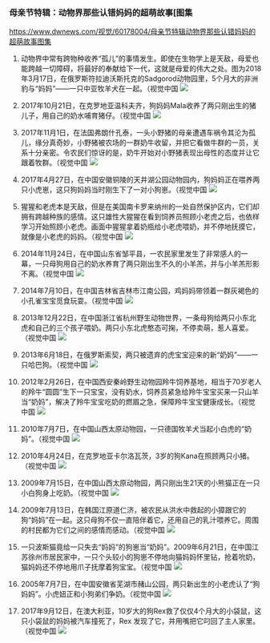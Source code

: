 ### 母亲节特辑：动物界那些认错妈妈的超萌故事[图集
https://www.dwnews.com/视觉/60178004/母亲节特辑动物界那些认错妈妈的超萌故事图集

1. 动物界中常有跨物种收养“孤儿”的事情发生。即使在生物学上是天敌，母爱也能跨越一切障碍，将最好的奉献给下一代，这就是母爱的伟大之处。图为2018年3月17日，在俄罗斯符拉迪沃斯托克的Sadgorod动物园里，5个月大的非洲豹与“妈妈”——一只中亚牧羊犬在一起。（视觉中国
![](https://media.dwnews.net/dw/aG2CJFIfGrwZgPz90ORS6XNEUew%3D/320*0/media/images/dw/8dc1624233bbe406de8367dbd0f30345.jpg)

2. 2017年10月21日，在克罗地亚温科夫齐，狗妈妈Mala收养了两只刚出生的猪儿子，用自己的奶水哺育猪仔。（视觉中国
![](https://media.dwnews.net/dw/gyOSswrfB0jHQ47071SjGs50bXI%3D/320*0/media/images/dw/217cf13825d22867252fc8e92d9c1fcb.jpg)

3. 2017年11月1日，在法国弗朗什孔泰，一头小野猪的母亲遭遇车祸令其沦为孤儿，缘分真奇妙，小野猪被农场的一群奶牛收留，并把它看做牛群的一员，关系十分亲密。令农民们惊讶的是，奶牛开始对小野猪表现出母性的态度并让它跟着牧群。（视觉中国
![](https://media.dwnews.net/dw/HEwY62buFN8BlyqUdiBFCC8jY0I%3D/320*0/media/images/dw/2d0989a7cfeb3c514bfccf8bde6d7f6a.jpg)

4. 2017年4月27日，在中国安徽铜陵的天井湖公园动物园内，狗妈妈正在喂养两只小虎崽，这只狗妈妈当时刚生下了一对小狗崽。（视觉中国
![](https://media.dwnews.net/dw/HJrk-qB7XjASvBmYZxk-KxZpTBE%3D/320*0/media/images/dw/3ef13063bf1bd2fe27dcda3090d521b6.jpg)

5. 猩猩和老虎本是天敌，但是在美国南卡罗来纳州的一处自然保护区内，它们却拥有跨越种族的感情。这只雄性大猩猩在看到饲养员照顾小老虎之后，也依样学习开始照顾小老虎。画面中猩猩拿着奶瓶给小老虎喂奶，并不停地抚摸它，就像是小老虎的妈妈。（视觉中国
![](https://media.dwnews.net/dw/90ka8P5pCqPHezyuqOsjV44UN_8%3D/320*0/media/images/dw/3e99a65ab1cfc2de93ce4094c05abbce.jpg)

6. 2014年11月24日，在中国山东省邹平县，一农民家里发生了非常感人的一幕，一只母狗用自己的奶水养育了两只刚出生不久的小羊羔，并与小羊羔形影不离。（视觉中国
![](https://media.dwnews.net/dw/WXZ6QVLWgrDI9wY_CfQY0spn_cs%3D/320*0/media/images/dw/e2b13a00c84eaca63e3ab38c8729b0cd.jpg)

7. 2014年7月10日，在中国吉林省吉林市江南公园，鸡妈妈带领着一群灰褐色的小孔雀宝宝觅食玩耍。（视觉中国
![](https://media.dwnews.net/dw/5SgaiCaq1JNU7ZsGMG4aH-Pf6Ns%3D/320*0/media/images/dw/fed07afc5907c279a51a12f547e4c16f.jpg)

8. 2013年12月22日，在中国浙江省杭州野生动物世界，一条母狗给两只小东北虎和自己的三个孩子喂奶。两只小东北虎憨态可掬，不停卖萌，惹人喜爱。（视觉中国
![](https://media.dwnews.net/dw/B5Lu3cDHC2Eb8IQMzZ_gLgdZ8Po%3D/320*0/media/images/dw/48586d4015c34449af892e0f8b54e21c.jpg)

9. 2013年6月18日，在俄罗斯索契，两只被遗弃的虎宝宝迎来的新“奶妈”——一只哈巴狗。（视觉中国
![](https://media.dwnews.net/dw/K-EmCoQtZLaEe_H4QGxIONz1doU%3D/320*0/media/images/dw/bc4c3eee355d3651db7bb037570a07c7.jpg)

10. 2012年2月26日，在中国西安秦岭野生动物园羚牛饲养基地，相当于70岁老人的羚牛“圆圆”生下一只宝宝，没有奶水，饲养员紧急给羚牛宝宝买来一只山羊当“奶妈”，解决了羚牛宝宝吃奶的燃眉之急，保障羚牛宝宝健康成长。（视觉中国
![](https://media.dwnews.net/dw/QfCXo7XUR5oFxeGdGQl0Dj2zjIQ%3D/320*0/media/images/dw/ddce47c5916762685d0e8572432a1430.jpg)

11. 2010年7月7日，在中国山西太原动物园，一只德国牧羊犬当起小白虎的“奶妈”。（视觉中国
![](https://media.dwnews.net/dw/GSaze_Oxxn38vDZzvXNZ5mUKyc0%3D/320*0/media/images/dw/bdabf0397c5e8fac58f3229bb5e1831f.jpg)

12. 2010年4月24日，在克罗地亚卡尔洛瓦茨，3岁的狗Kana在照顾两只小猪。（视觉中国
![](https://media.dwnews.net/dw/8iR2CfafyIc9m7-pvKJcix-hMl4%3D/320*0/media/images/dw/9c87579407aaccd436840ea2fd45eb62.jpg)

13. 2009年7月15日，在中国山西太原动物园，两只刚出生21天的小熊猫正在一只小白狗身上吃奶。（视觉中国
![](https://media.dwnews.net/dw/ymtOhA2PAL5WltKKmCneI8Cs3bA%3D/320*0/media/images/dw/9137f46cd2eed34e642bbd056b4189f7.jpg)

14. 2009年7月13日，在韩国江原道仁济，被农民从洪水中救起的小獐跟它的狗“妈妈”在一起。这只母狗不仅一直陪伴着它，还用自己的乳汁喂养它。周围的村民都为它们之间的感情而感动。（视觉中国
![](https://media.dwnews.net/dw/2_HVlZaxGi7vyMBWk95uv2Ho9D4%3D/320*0/media/images/dw/db8e95401599336eb760d05e909e40b5.jpg)

15. 一只波斯猫竟给一只失去“妈妈”的狗崽当“奶妈”。2009年6月21日，在中国江苏徐州市居民家中，一只个头较小的狗崽不停地向猫妈妈怀里钻，抢着吮奶，猫妈妈还不停地用爪子抚摩着狗宝宝。（视觉中国
![](https://media.dwnews.net/dw/0fbLqKtYWtdXdFAmx7BNonVQlHI%3D/320*0/media/images/dw/bd9770cf64ff73015f2508ef34ee2deb.jpg)

16. 2005年7月7日，在中国安徽省芜湖市赭山公园，两只新出生的小老虎认了“狗妈妈”。小虎妞正和小狗弟们争奶。（视觉中国
![](https://media.dwnews.net/dw/rSXfIvHhIp6F8QSo-hhshqF7tr4%3D/320*0/media/images/dw/193f8df4f55f6b71e79bb76ade24757b.jpg)

17. 2017年9月12日，在澳大利亚，10岁大的狗Rex救了仅仅4个月大的小袋鼠，这只小袋鼠的妈妈被汽车撞死了，Rex 发现了它，并用嘴把它叼回了主人家里。（视觉中国
![](https://media.dwnews.net/dw/tyHDpXI5yZ1YYnAAfvKVd9Hy370%3D/320*0/media/images/dw/583db2ed59f84ac9903e7c80c2e75f61.jpg)
